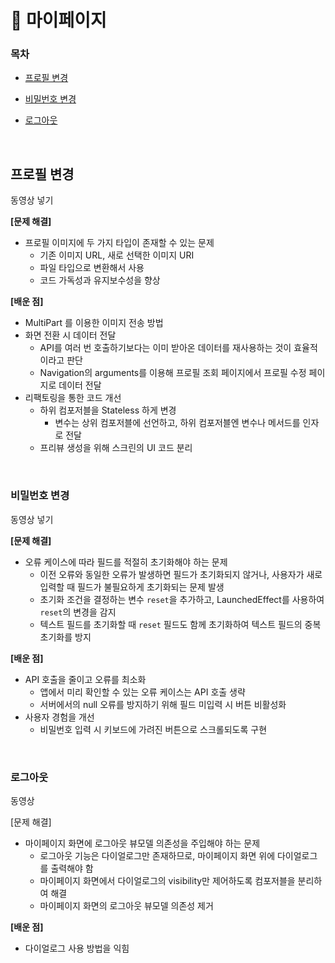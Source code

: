 # 👤 마이페이지

### 목차

- [프로필 변경](#프로필-변경)

- [비밀번호 변경](#비밀번호-변경)

- [로그아웃](#로그아웃)

<br>

## 프로필 변경
동영상 넣기

**[문제 해결]**
- 프로필 이미지에 두 가지 타입이 존재할 수 있는 문제
  - 기존 이미지 URL, 새로 선택한 이미지 URI
  - 파일 타입으로 변환해서 사용
  - 코드 가독성과 유지보수성을 향상

**[배운 점]**
- MultiPart 를 이용한 이미지 전송 방법
- 화면 전환 시 데이터 전달
  - API를 여러 번 호출하기보다는 이미 받아온 데이터를 재사용하는 것이 효율적이라고 판단
  - Navigation의 arguments를 이용해 프로필 조회 페이지에서 프로필 수정 페이지로 데이터 전달
- 리팩토링을 통한 코드 개선
  - 하위 컴포저블을 Stateless 하게 변경
    - 변수는 상위 컴포저블에 선언하고, 하위 컴포저블엔 변수나 메서드를 인자로 전달
  - 프리뷰 생성을 위해 스크린의 UI 코드 분리

<br>

### 비밀번호 변경
동영상 넣기

**[문제 해결]**
- 오류 케이스에 따라 필드를 적절히 초기화해야 하는 문제
  - 이전 오류와 동일한 오류가 발생하면 필드가 초기화되지 않거나, 사용자가 새로 입력할 때 필드가 불필요하게 초기화되는 문제 발생  
  - 초기화 조건을 결정하는 변수 `reset`을 추가하고, LaunchedEffect를 사용하여 `reset`의 변경을 감지  
  - 텍스트 필드를 초기화할 때 `reset` 필드도 함께 초기화하여 텍스트 필드의 중복 초기화를 방지

**[배운 점]**
- API 호출을 줄이고 오류를 최소화
  - 앱에서 미리 확인할 수 있는 오류 케이스는 API 호출 생략
  - 서버에서의 null 오류를 방지하기 위해 필드 미입력 시 버튼 비활성화
- 사용자 경험을 개선
  - 비밀번호 입력 시 키보드에 가려진 버튼으로 스크롤되도록 구현

<br>

### 로그아웃
동영상

[문제 해결]
- 마이페이지 화면에 로그아웃 뷰모델 의존성을 주입해야 하는 문제
  - 로그아웃 기능은 다이얼로그만 존재하므로, 마이페이지 화면 위에 다이얼로그를 출력해야 함
  - 마이페이지 화면에서 다이얼로그의 visibility만 제어하도록 컴포저블을 분리하여 해결
  - 마이페이지 화면의 로그아웃 뷰모델 의존성 제거

**[배운 점]**
- 다이얼로그 사용 방법을 익힘








